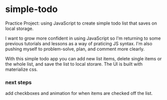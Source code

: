 # simple-todo
Practice Project: using JavaScript to create simple todo list that saves on local storage.  

I want to grow more confident in using JavaScript so I'm returning to some previous tutorials and lessons as a way of praticing JS syntax. I'm also pushing myself to problem-solve, plan, and comment more clearly. 

With this simple todo app you can add new list items, delete single items or the whole list, and save the list to local storare. The UI is built with materialize css. 

### next steps
add checkboxes and animation for when items are checked off the list.

